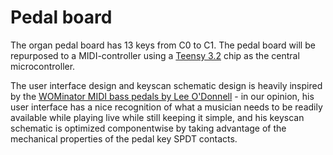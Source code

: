 # Pedal board

The organ pedal board has 13 keys from C0 to C1. The pedal board will be repurposed to a MIDI-controller using a [Teensy 3.2](https://www.pjrc.com/store/teensy32.html) chip as the central microcontroller.

The user interface design and keyscan schematic design is heavily inspired by the [WOMinator MIDI bass pedals by Lee O'Donnell](http://www.bassmaker.co.uk/wominator.html) - in our opinion, his user interface has a nice recognition of what a musician needs to be readily available while playing live while still keeping it simple, and his keyscan schematic is optimized componentwise by taking advantage of the mechanical properties of the pedal key SPDT contacts.